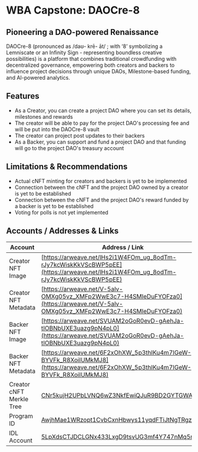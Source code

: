 # WBA Capstone: DAOCre-8

## Pioneering a DAO-powered Renaissance

DAOCre-8 (pronounced as /daʊ- krē- āt/ ; with ‘8’ symbolizing a Lemniscate or an Infinity Sign - representing boundless creative possibilities) is a platform that combines traditional crowdfunding with decentralized governance, empowering both creators and backers to influence project decisions through unique DAOs, Milestone-based funding, and AI-powered analytics.

## Features

- As a Creator, you can create a project DAO where you can set its details, milestones and rewards
- The creator will be able to pay for the project DAO's processing fee and will be put into the DAOCre-8 vault
- The creator can project post updates to their backers
- As a Backer, you can support and fund a project DAO and that funding will go to the project DAO's treasury account

## Limitations & Recommendations

- Actual cNFT minting for creators and backers is yet to be implemented
- Connection between the cNFT and the project DAO owned by a creator is yet to be established
- Connection between the cNFT and the project DAO's reward funded by a backer is yet to be established
- Voting for polls is not yet implemented

## Accounts / Addresses & Links

| Account                  | Address / Link                                                                                                                                  |
| ------------------------ | ----------------------------------------------------------------------------------------------------------------------------------------------- |
| Creator NFT Image        | [https://arweave.net/lHs2i1W4FOm_ug_8odTm-rJy7kcWiskKkVScBWP5pEE](https://arweave.net/lHs2i1W4FOm_ug_8odTm-rJy7kcWiskKkVScBWP5pEE)              |
| Creator NFT Metadata     | [https://arweave.net/V-5alv-OMXg05vz_XMFp2WwE3c7-H4SMIeDuFYOFza0](https://arweave.net/V-5alv-OMXg05vz_XMFp2WwE3c7-H4SMIeDuFYOFza0)              |
| Backer NFT Image         | [https://arweave.net/SVUAM2oGoR0evD-gAehJa-tIOBNbUXE3uazg9pN4pL0](https://arweave.net/SVUAM2oGoR0evD-gAehJa-tIOBNbUXE3uazg9pN4pL0)              |
| Backer NFT Metadata      | [https://arweave.net/6F2xOhXW_5p3thIKu4m7IGeW-BYVFk_R8XoiIUMkMJ8](https://arweave.net/6F2xOhXW_5p3thIKu4m7IGeW-BYVFk_R8XoiIUMkMJ8)              |
| Creator cNFT Merkle Tree | [CNr5kujH2UPbLVNQ6wZ3NkfEwiQJuR9BD2GYTGWAj1i4](https://explorer.solana.com/address/CNr5kujH2UPbLVNQ6wZ3NkfEwiQJuR9BD2GYTGWAj1i4?cluster=devnet) |
| Program ID               | [AwjhMae1WRzopt1CvbCxnHbwys11yqdFTiJtNgTRgzJR](https://explorer.solana.com/address/AwjhMae1WRzopt1CvbCxnHbwys11yqdFTiJtNgTRgzJR?cluster=devnet) |
| IDL Account              | [5LpXdsCTJDCLGNx433LxgD9tsvUG3mf4Y747nMq5nFzY](https://explorer.solana.com/address/5LpXdsCTJDCLGNx433LxgD9tsvUG3mf4Y747nMq5nFzY?cluster=devnet) |
